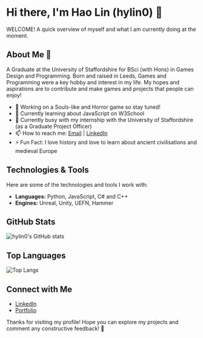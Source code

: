 # Hi there, I'm Hao Lin (hylin0) 👋

WELCOME! A quick overview of myself and what I am currently doing at the moment.

## About Me 👀
A Graduate at the University of Staffordshire for BSci (with Hons) in Games Design and Programming. Born and raised in Leeds, Games and Programming were a key hobby and interest in my life. My hopes and aspirations are to contribute and make games and projects that people can enjoy!

- 🔭 Working on a Souls-like and Horror game so stay tuned!
- 🌱 Currently learning about JavaScript on W3School
- 👯 Currently busy with my internship with the University of Staffordshire (as a Graduate Project Officer)
- 📫 How to reach me: [Email](mailto:haoyu.lin03@gmail.com) | [LinkedIn](https://www.linkedin.com/in/hao-lin-5706a7222/)
- ⚡ Fun Fact: I love history and love to learn about ancient civilisations and medieval Europe

## Technologies & Tools
Here are some of the technologies and tools I work with:

- **Languages:** Python, JavaScript, C# and C++
- **Engines:** Unreal, Unity, UEFN, Hammer

## GitHub Stats
![hylin0's GitHub stats](https://github-readme-stats.vercel.app/api?username=hylin0&show_icons=true&theme=radical)

## Top Languages
![Top Langs](https://github-readme-stats.vercel.app/api/top-langs/?username=hylin0&layout=compact&theme=radical)

## Connect with Me
- [LinkedIn](https://www.linkedin.com/in/hao-lin-5706a7222/)
- [Portfolio](https://sites.google.com/view/hylin-games/home)

Thanks for visiting my profile! Hope you can explore my projects and comment any constructive feedback! 🌟
<!---
hylin0/hylin0 is a ✨ special ✨ repository because its `README.md` (this file) appears on your GitHub profile.
You can click the Preview link to take a look at your changes.
--->
